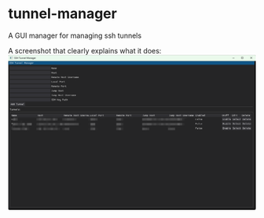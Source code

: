 # tunnel-manager
A GUI manager for managing ssh tunnels

A screenshot that clearly explains what it does:
![Screenshot](doc/screenshot.jpg)
